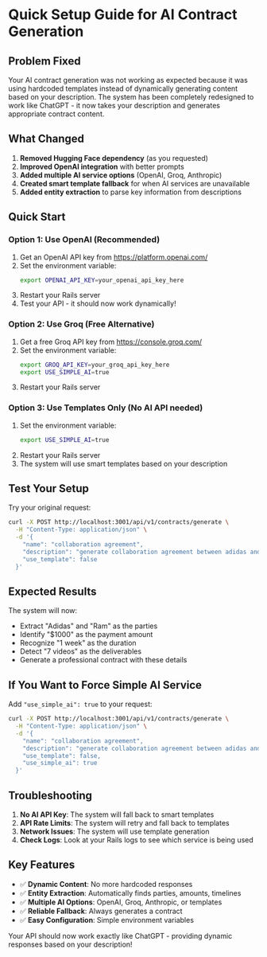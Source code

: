 # Quick Setup Guide for AI Contract Generation

## Problem Fixed

Your AI contract generation was not working as expected because it was using hardcoded templates instead of dynamically generating content based on your description. The system has been completely redesigned to work like ChatGPT - it now takes your description and generates appropriate contract content.

## What Changed

1. **Removed Hugging Face dependency** (as you requested)
2. **Improved OpenAI integration** with better prompts
3. **Added multiple AI service options** (OpenAI, Groq, Anthropic)
4. **Created smart template fallback** for when AI services are unavailable
5. **Added entity extraction** to parse key information from descriptions

## Quick Start

### Option 1: Use OpenAI (Recommended)

1. Get an OpenAI API key from https://platform.openai.com/
2. Set the environment variable:
   ```bash
   export OPENAI_API_KEY=your_openai_api_key_here
   ```
3. Restart your Rails server
4. Test your API - it should now work dynamically!

### Option 2: Use Groq (Free Alternative)

1. Get a free Groq API key from https://console.groq.com/
2. Set the environment variable:
   ```bash
   export GROQ_API_KEY=your_groq_api_key_here
   export USE_SIMPLE_AI=true
   ```
3. Restart your Rails server

### Option 3: Use Templates Only (No AI API needed)

1. Set the environment variable:
   ```bash
   export USE_SIMPLE_AI=true
   ```
2. Restart your Rails server
3. The system will use smart templates based on your description

## Test Your Setup

Try your original request:

```bash
curl -X POST http://localhost:3001/api/v1/contracts/generate \
  -H "Content-Type: application/json" \
  -d '{
    "name": "collaboration agreement",
    "description": "generate collaboration agreement between adidas and ram for 1000dollar for 1 week for 7 videos content post",
    "use_template": false
  }'
```

## Expected Results

The system will now:
- Extract "Adidas" and "Ram" as the parties
- Identify "$1000" as the payment amount
- Recognize "1 week" as the duration
- Detect "7 videos" as the deliverables
- Generate a professional contract with these details

## If You Want to Force Simple AI Service

Add `"use_simple_ai": true` to your request:

```bash
curl -X POST http://localhost:3001/api/v1/contracts/generate \
  -H "Content-Type: application/json" \
  -d '{
    "name": "collaboration agreement",
    "description": "generate collaboration agreement between adidas and ram for 1000dollar for 1 week for 7 videos content post",
    "use_template": false,
    "use_simple_ai": true
  }'
```

## Troubleshooting

1. **No AI API Key**: The system will fall back to smart templates
2. **API Rate Limits**: The system will retry and fall back to templates
3. **Network Issues**: The system will use template generation
4. **Check Logs**: Look at your Rails logs to see which service is being used

## Key Features

- ✅ **Dynamic Content**: No more hardcoded responses
- ✅ **Entity Extraction**: Automatically finds parties, amounts, timelines
- ✅ **Multiple AI Options**: OpenAI, Groq, Anthropic, or templates
- ✅ **Reliable Fallback**: Always generates a contract
- ✅ **Easy Configuration**: Simple environment variables

Your API should now work exactly like ChatGPT - providing dynamic responses based on your description!